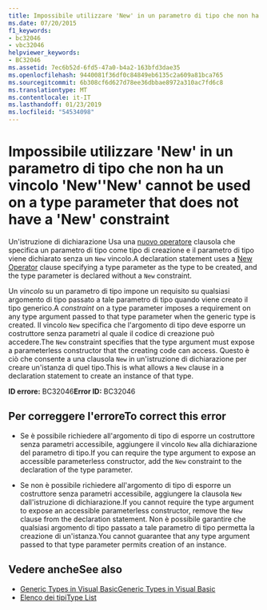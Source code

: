 ```yaml
---
title: Impossibile utilizzare 'New' in un parametro di tipo che non ha un vincolo 'New'
ms.date: 07/20/2015
f1_keywords:
- bc32046
- vbc32046
helpviewer_keywords:
- BC32046
ms.assetid: 7ec6b52d-6fd5-47a0-b4a2-163bfd3dae35
ms.openlocfilehash: 9440081f36df0c84849eb6135c2a609a81bca765
ms.sourcegitcommit: 6b308cf6d627d78ee36dbbae8972a310ac7fd6c8
ms.translationtype: MT
ms.contentlocale: it-IT
ms.lasthandoff: 01/23/2019
ms.locfileid: "54534098"
---
```

# <a name="new-cannot-be-used-on-a-type-parameter-that-does-not-have-a-new-constraint"></a><span data-ttu-id="c220e-102">Impossibile utilizzare 'New' in un parametro di tipo che non ha un vincolo 'New'</span><span class="sxs-lookup"><span data-stu-id="c220e-102">'New' cannot be used on a type parameter that does not have a 'New' constraint</span></span>
<span data-ttu-id="c220e-103">Un'istruzione di dichiarazione Usa una [nuovo operatore](../../visual-basic/language-reference/operators/new-operator.md) clausola che specifica un parametro di tipo come tipo di creazione e il parametro di tipo viene dichiarato senza un `New` vincolo.</span><span class="sxs-lookup"><span data-stu-id="c220e-103">A declaration statement uses a [New Operator](../../visual-basic/language-reference/operators/new-operator.md) clause specifying a type parameter as the type to be created, and the type parameter is declared without a `New` constraint.</span></span>  
  
 <span data-ttu-id="c220e-104">Un *vincolo* su un parametro di tipo impone un requisito su qualsiasi argomento di tipo passato a tale parametro di tipo quando viene creato il tipo generico.</span><span class="sxs-lookup"><span data-stu-id="c220e-104">A *constraint* on a type parameter imposes a requirement on any type argument passed to that type parameter when the generic type is created.</span></span> <span data-ttu-id="c220e-105">Il vincolo `New` specifica che l'argomento di tipo deve esporre un costruttore senza parametri al quale il codice di creazione può accedere.</span><span class="sxs-lookup"><span data-stu-id="c220e-105">The `New` constraint specifies that the type argument must expose a parameterless constructor that the creating code can access.</span></span> <span data-ttu-id="c220e-106">Questo è ciò che consente a una clausola `New` in un'istruzione di dichiarazione per creare un'istanza di quel tipo.</span><span class="sxs-lookup"><span data-stu-id="c220e-106">This is what allows a `New` clause in a declaration statement to create an instance of that type.</span></span>  
  
 <span data-ttu-id="c220e-107">**ID errore:** BC32046</span><span class="sxs-lookup"><span data-stu-id="c220e-107">**Error ID:** BC32046</span></span>  
  
## <a name="to-correct-this-error"></a><span data-ttu-id="c220e-108">Per correggere l'errore</span><span class="sxs-lookup"><span data-stu-id="c220e-108">To correct this error</span></span>  
  
-   <span data-ttu-id="c220e-109">Se è possibile richiedere all'argomento di tipo di esporre un costruttore senza parametri accessibile, aggiungere il vincolo `New` alla dichiarazione del parametro di tipo.</span><span class="sxs-lookup"><span data-stu-id="c220e-109">If you can require the type argument to expose an accessible parameterless constructor, add the `New` constraint to the declaration of the type parameter.</span></span>  
  
-   <span data-ttu-id="c220e-110">Se non è possibile richiedere all'argomento di tipo di esporre un costruttore senza parametri accessibile, aggiungere la clausola `New` dall'istruzione di dichiarazione.</span><span class="sxs-lookup"><span data-stu-id="c220e-110">If you cannot require the type argument to expose an accessible parameterless constructor, remove the `New` clause from the declaration statement.</span></span> <span data-ttu-id="c220e-111">Non è possibile garantire che qualsiasi argomento di tipo passato a tale parametro di tipo permetta la creazione di un'istanza.</span><span class="sxs-lookup"><span data-stu-id="c220e-111">You cannot guarantee that any type argument passed to that type parameter permits creation of an instance.</span></span>  
  
## <a name="see-also"></a><span data-ttu-id="c220e-112">Vedere anche</span><span class="sxs-lookup"><span data-stu-id="c220e-112">See also</span></span>
- [<span data-ttu-id="c220e-113">Generic Types in Visual Basic</span><span class="sxs-lookup"><span data-stu-id="c220e-113">Generic Types in Visual Basic</span></span>](../../visual-basic/programming-guide/language-features/data-types/generic-types.md)
- [<span data-ttu-id="c220e-114">Elenco dei tipi</span><span class="sxs-lookup"><span data-stu-id="c220e-114">Type List</span></span>](../../visual-basic/language-reference/statements/type-list.md)
